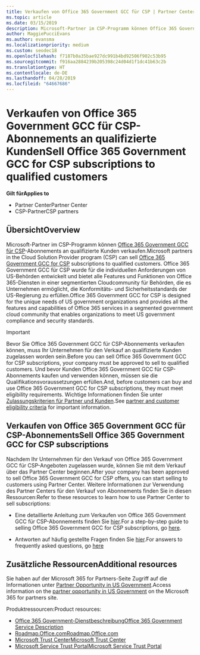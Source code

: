 ```yaml
---
title: Verkaufen von Office 365 Government GCC für CSP | Partner Center
ms.topic: article
ms.date: 03/15/2019
description: Microsoft-Partner im CSP-Programm können Office 365 Government GCC für CSP-Abonnements an qualifizierte Kunden verkaufen. Office 365 Government GCC for CSP ist eine Suite mit Cloudproduktivitätsdiensten, die für die US-Regierung und von ihr beauftragte Unternehmen entwickelt wurden.
author: MaggiePucciEvans
ms.author: evansma
ms.localizationpriority: medium
ms.custom: seodec18
ms.openlocfilehash: f7187b0a35bae927dc991b4bd92506f902c53b95
ms.sourcegitcommit: f916aa2884239b205398c24d04d1f1dc41b63c2b
ms.translationtype: HT
ms.contentlocale: de-DE
ms.lasthandoff: 04/28/2019
ms.locfileid: "64667686"
---
```

# <a name="sell-office-365-government-gcc-for-csp-subscriptions-to-qualified-customers"></a><span data-ttu-id="78bcd-104">Verkaufen von Office 365 Government GCC für CSP-Abonnements an qualifizierte Kunden</span><span class="sxs-lookup"><span data-stu-id="78bcd-104">Sell Office 365 Government GCC for CSP subscriptions to qualified customers</span></span>

<span data-ttu-id="78bcd-105">**Gilt für**</span><span class="sxs-lookup"><span data-stu-id="78bcd-105">**Applies to**</span></span>

-  <span data-ttu-id="78bcd-106">Partner Center</span><span class="sxs-lookup"><span data-stu-id="78bcd-106">Partner Center</span></span>
-  <span data-ttu-id="78bcd-107">CSP-Partner</span><span class="sxs-lookup"><span data-stu-id="78bcd-107">CSP partners</span></span>


## <a name="overview"></a><span data-ttu-id="78bcd-108">Übersicht</span><span class="sxs-lookup"><span data-stu-id="78bcd-108">Overview</span></span>

<span data-ttu-id="78bcd-109">Microsoft-Partner im CSP-Programm können [Office 365 Government GCC für CSP](https://www.microsoft.com/microsoft-365/partners/governmentforCSP)-Abonnements an qualifizierte Kunden verkaufen.</span><span class="sxs-lookup"><span data-stu-id="78bcd-109">Microsoft partners in the Cloud Solution Provider program (CSP) can sell [Office 365 Government GCC for CSP](https://www.microsoft.com/microsoft-365/partners/governmentforCSP) subscriptions to qualified customers.</span></span> <span data-ttu-id="78bcd-110">Office 365 Government GCC für CSP wurde für die individuellen Anforderungen von US-Behörden entwickelt und bietet alle Features und Funktionen von Office 365-Diensten in einer segmentierten Cloudcommunity für Behörden, die es Unternehmen ermöglicht, die Konformitäts- und Sicherheitsstandards der US-Regierung zu erfüllen.</span><span class="sxs-lookup"><span data-stu-id="78bcd-110">Office 365 Government GCC for CSP is designed for the unique needs of US government organizations and provides all the features and capabilities of Office 365 services in a segmented government cloud community that enables organizations to meet US government compliance and security standards.</span></span> 

>[!IMPORTANT] 
><span data-ttu-id="78bcd-111">Bevor Sie Office 365 Government GCC für CSP-Abonnements verkaufen können, muss Ihr Unternehmen für den Verkauf an qualifizierte Kunden zugelassen worden sein.</span><span class="sxs-lookup"><span data-stu-id="78bcd-111">Before you can sell Office 365 Government GCC for CSP subscriptions, your company must be approved to sell to qualified customers.</span></span> <span data-ttu-id="78bcd-112">Und bevor Kunden Office 365 Government GCC für CSP-Abonnements kaufen und verwenden können, müssen sie die Qualifikationsvoraussetzungen erfüllen.</span><span class="sxs-lookup"><span data-stu-id="78bcd-112">And, before customers can buy and use Office 365 Government GCC for CSP subscriptions, they must meet eligibility requirements.</span></span> <span data-ttu-id="78bcd-113">Wichtige Informationen finden Sie unter [Zulassungskriterien für Partner und Kunden](csp-gcc-validate.md).</span><span class="sxs-lookup"><span data-stu-id="78bcd-113">See [partner and customer eligibility criteria](csp-gcc-validate.md) for important information.</span></span>


## <a name="sell-office-365-government-gcc-for-csp-subscriptions"></a><span data-ttu-id="78bcd-114">Verkaufen von Office 365 Government GCC für CSP-Abonnements</span><span class="sxs-lookup"><span data-stu-id="78bcd-114">Sell Office 365 Government GCC for CSP subscriptions</span></span>

<span data-ttu-id="78bcd-115">Nachdem Ihr Unternehmen für den Verkauf von Office 365 Government GCC für CSP-Angeboten zugelassen wurde, können Sie mit dem Verkauf über das Partner Center beginnen.</span><span class="sxs-lookup"><span data-stu-id="78bcd-115">After your company has been approved to sell Office 365 Government GCC for CSP offers, you can start selling to customers using Partner Center.</span></span> <span data-ttu-id="78bcd-116">Weitere Informationen zur Verwendung des Partner Centers für den Verkauf von Abonnements finden Sie in diesen Ressourcen:</span><span class="sxs-lookup"><span data-stu-id="78bcd-116">Refer to these resources to learn how to use Partner Center to sell subscriptions:</span></span> 

-   <span data-ttu-id="78bcd-117">Eine detaillierte Anleitung zum Verkaufen von Office 365 Government GCC für CSP-Abonnements finden Sie [hier](https://go.microsoft.com/fwlink/?linkid=2007323).</span><span class="sxs-lookup"><span data-stu-id="78bcd-117">For a step-by-step guide to selling Office 365 Government GCC for CSP subscriptions, go [here](https://go.microsoft.com/fwlink/?linkid=2007323).</span></span>  

-   <span data-ttu-id="78bcd-118">Antworten auf häufig gestellte Fragen finden Sie [hier](https://o365pp.blob.core.windows.net/media/Resources/GCC/Office%20365%20Government%20GCC%20for%20CSP%20Partner%20FAQ.docx).</span><span class="sxs-lookup"><span data-stu-id="78bcd-118">For answers to frequently asked questions, go [here](https://o365pp.blob.core.windows.net/media/Resources/GCC/Office%20365%20Government%20GCC%20for%20CSP%20Partner%20FAQ.docx)</span></span>


## <a name="additional-resources"></a><span data-ttu-id="78bcd-119">Zusätzliche Ressourcen</span><span class="sxs-lookup"><span data-stu-id="78bcd-119">Additional resources</span></span>

<span data-ttu-id="78bcd-120">Sie haben auf der Microsoft 365 for Partners-Seite Zugriff auf die Informationen unter [Partner Opportunity in US Government](https://www.microsoft.com/microsoft-365/partners/governmentforCSP).</span><span class="sxs-lookup"><span data-stu-id="78bcd-120">Access information on the [partner opportunity in US Government](https://www.microsoft.com/microsoft-365/partners/governmentforCSP) on the Microsoft 365 for partners site.</span></span>

<span data-ttu-id="78bcd-121">Produktressourcen:</span><span class="sxs-lookup"><span data-stu-id="78bcd-121">Product resources:</span></span>

- [<span data-ttu-id="78bcd-122">Office 365 Government-Dienstbeschreibung</span><span class="sxs-lookup"><span data-stu-id="78bcd-122">Office 365 Government Service Description</span></span>](https://technet.microsoft.com/library/mt774581.aspx)
- [<span data-ttu-id="78bcd-123">Roadmap.Office.com</span><span class="sxs-lookup"><span data-stu-id="78bcd-123">Roadmap.Office.com</span></span>](https://products.office.com/business/office-365-roadmap)
- [<span data-ttu-id="78bcd-124">Microsoft Trust Center</span><span class="sxs-lookup"><span data-stu-id="78bcd-124">Microsoft Trust Center</span></span>](https://www.microsoft.com/TrustCenter/)
- [<span data-ttu-id="78bcd-125">Microsoft Service Trust Portal</span><span class="sxs-lookup"><span data-stu-id="78bcd-125">Microsoft Service Trust Portal</span></span>](https://aka.ms/STP)

